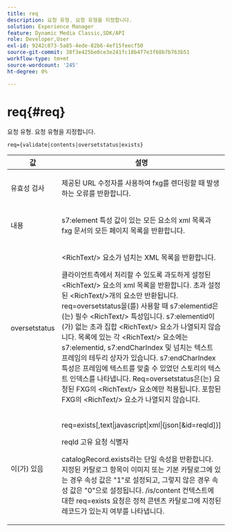 ```yaml
---
title: req
description: 요청 유형. 요청 유형을 지정합니다.
solution: Experience Manager
feature: Dynamic Media Classic,SDK/API
role: Developer,User
exl-id: 9242c873-5a85-4ede-82b6-4ef15feecf50
source-git-commit: 38f3e425be0ce3e241fc18b477e3f68b7b763b51
workflow-type: tm+mt
source-wordcount: '245'
ht-degree: 0%

---
```


# req{#req}

요청 유형. 요청 유형을 지정합니다.

`req={validate|contents|oversetstatus|exists}`

<table id="table_F39239E5244746DB9F253BB0D5E85D54"> 
 <thead> 
  <tr> 
   <th colname="col1" class="entry"> 값 </th> 
   <th colname="col2" class="entry"> 설명 </th> 
  </tr> 
 </thead>
 <tbody> 
  <tr> 
   <td colname="col1"> <p> <span class="codeph"> 유효성 검사</span> </p> </td> 
   <td colname="col2"> <p> 제공된 URL 수정자를 사용하여 fxg를 렌더링할 때 발생하는 오류를 반환합니다. </p> </td> 
  </tr> 
  <tr> 
   <td colname="col1"> <p> <span class="codeph"> 내용</span> </p> </td> 
   <td colname="col2"> <p> <span class="codeph"> s7:element</span> 특성 값이 있는 모든 요소의 xml 목록과 fxg 문서의 모든 페이지 목록을 반환합니다. </p> </td> 
  </tr> 
  <tr> 
   <td colname="col1"> <p> <span class="codeph"> oversetstatus</span> </p> </td> 
   <td colname="col2"> <p><span class="codeph"> &lt;RichText/&gt;</span> 요소가 넘치는 XML 목록을 반환합니다. </p> <p>클라이언트측에서 처리할 수 있도록 과도하게 설정된 <span class="+ topic/ph pr-d/codeph codeph"> &lt;RichText/&gt;</span> 요소의 xml 목록을 반환합니다. 초과 설정된 <span class="+ topic/ph pr-d/codeph codeph"> &lt;RichText/&gt;</span>개의 요소만 반환됩니다. <span class="+ topic/ph pr-d/codeph codeph"> req=oversetstatus</span>을(를) 사용할 때 <span class="+ topic/ph pr-d/codeph codeph"> s7:elementid</span>은(는) 필수 <span class="+ topic/ph pr-d/codeph codeph"> &lt;RichText/&gt;</span> 특성입니다. <span class="+ topic/ph pr-d/codeph codeph"> s7:elementid</span>이(가) 없는 초과 집합 <span class="+ topic/ph pr-d/codeph codeph"> &lt;RichText/&gt;</span> 요소가 나열되지 않습니다. 목록에 있는 각 <span class="+ topic/ph pr-d/codeph codeph"> &lt;RichText/&gt;</span> 요소에는 <span class="+ topic/ph pr-d/codeph codeph"> s7:elementid</span>, <span class="+ topic/ph pr-d/codeph codeph"> s7:endCharIndex</span> 및 넘치는 텍스트 프레임의 테두리 상자가 있습니다. <span class="+ topic/ph pr-d/codeph codeph"> s7:endCharIndex</span> 특성은 프레임에 텍스트를 맞출 수 있었던 스토리의 텍스트 인덱스를 나타냅니다. <span class="+ topic/ph pr-d/codeph codeph"> Req=oversetstatus</span>은(는) 요청된 FXG의 <span class="+ topic/ph pr-d/codeph codeph"> &lt;RichText/&gt;</span> 요소에만 적용됩니다. 포함된 FXG의 <span class="+ topic/ph pr-d/codeph codeph"> &lt;RichText/&gt;</span> 요소가 나열되지 않습니다. </p> </td> 
  </tr> 
  <tr> 
   <td colname="col1"> <p> <span class="codeph">이(가) 있음</span> </p> </td> 
   <td colname="col2"> <p> <span class="codeph"> req=exists[,text|javascript|xml|{json[&amp;id=reqId]}]</span> </p> <p>reqId 고유 요청 식별자 </p> <p>catalogRecord.exists라는 단일 속성을 반환합니다. 지정된 카탈로그 항목이 이미지 또는 기본 카탈로그에 있는 경우 속성 값은 "1"로 설정되고, 그렇지 않은 경우 속성 값은 "0"으로 설정됩니다. /is/content 컨텍스트에 대한 req=exists 요청은 정적 콘텐츠 카탈로그에 지정된 레코드가 있는지 여부를 나타냅니다. </p> </td> 
  </tr> 
 </tbody> 
</table>
